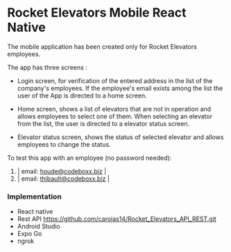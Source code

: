 # Rocket Elevators Mobile React Native

The mobile application has been created only for Rocket Elevators employees.

The app has three screens :

* Login screen, for verification of the entered address in the list of the company's employees.
If the employee's email exists among the list the user of the App is directed to a home screen.

* Home screen, shows a list of elevators that are not in operation and allows employees to select one of them.
When selecting an elevator from the list, the user is directed to a elevator status screen.

* Elevator status screen, shows the status of selected elevator and allows employees to change the status.

To test this app with an employee (no password needed):
1. | email: houde@codeboxx.biz |
2. | email: thibault@codeboxx.biz |

### Implementation
- React native
- Rest API https://github.com/carojas14/Rocket_Elevators_API_REST.git
- Android Studio
- Expo Go
- ngrok




